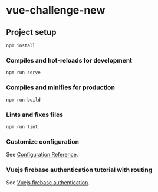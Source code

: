 # vue-challenge-new

## Project setup
```
npm install
```

### Compiles and hot-reloads for development
```
npm run serve
```

### Compiles and minifies for production
```
npm run build
```

### Lints and fixes files
```
npm run lint
```

### Customize configuration
See [Configuration Reference](https://cli.vuejs.org/config/).


### Vuejs firebase authentication tutorial with routing
See [Vuejs firebase authentication](https://www.youtube.com/watch?v=MoBYBc1dkhE).

